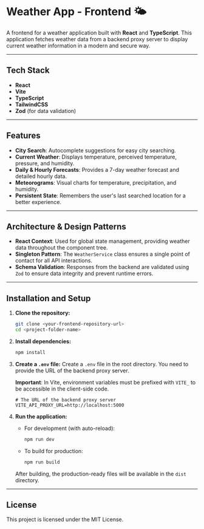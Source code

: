 # Weather App - Frontend 🌤️

A frontend for a weather application built with **React** and **TypeScript**. This application fetches weather data from a backend proxy server to display current weather information in a modern and secure way.

***

## Tech Stack

*   **React**
*   **Vite**
*   **TypeScript**
*   **TailwindCSS**
*   **Zod** (for data validation)

***

## Features

*   **City Search**: Autocomplete suggestions for easy city searching.
*   **Current Weather**: Displays temperature, perceived temperature, pressure, and humidity.
*   **Daily & Hourly Forecasts**: Provides a 7-day weather forecast and detailed hourly data.
*   **Meteorograms**: Visual charts for temperature, precipitation, and humidity.
*   **Persistent State**: Remembers the user's last searched location for a better experience.

***

## Architecture & Design Patterns

*   **React Context**: Used for global state management, providing weather data throughout the component tree.
*   **Singleton Pattern**: The `WeatherService` class ensures a single point of contact for all API interactions.
*   **Schema Validation**: Responses from the backend are validated using `Zod` to ensure data integrity and prevent runtime errors.

***

## Installation and Setup

1.  **Clone the repository:**
    ```bash
    git clone <your-frontend-repository-url>
    cd <project-folder-name>
    ```

2.  **Install dependencies:**
    ```bash
    npm install
    ```

3.  **Create a `.env` file:**
    Create a `.env` file in the root directory. You need to provide the URL of the backend proxy server.

    **Important**: In Vite, environment variables must be prefixed with `VITE_` to be accessible in the client-side code.

    ```env
    # The URL of the backend proxy server
    VITE_API_PROXY_URL=http://localhost:5000
    ```

4.  **Run the application:**
    *   For development (with auto-reload):
        ```bash
        npm run dev
        ```
    *   To build for production:
        ```bash
        npm run build
        ```
    After building, the production-ready files will be available in the `dist` directory.

***

## License

This project is licensed under the MIT License.